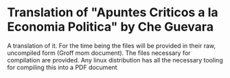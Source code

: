 # Translation of "Apuntes Criticos a la Economia Politica" by Che Guevara
A translation of it. For the time being the files will be provided in their raw, uncompiled form (Groff mom document).
The files necessary for compilation are provided. Any linux distribution has all the necessary tooling for compiling this into
a PDF document
